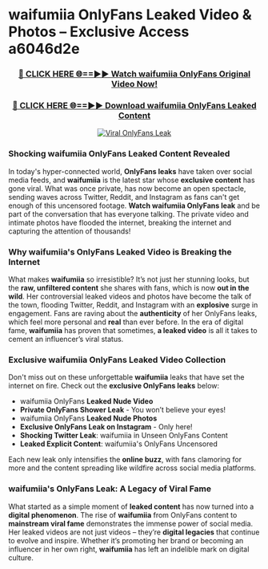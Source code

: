 # waifumiia OnlyFans Leaked Video & Photos – Exclusive Access a6046d2e

<div align="center">

### [🔴 CLICK HERE 🌐==►► Watch waifumiia OnlyFans Original Video Now!](https://aff.leakpic.com/?utm_medium=9dac6e3e92780789e695eb65dc45befdb20081c8&utm_campaign=Link_for_leakpic_com_a6046d2e)

### [🔴 CLICK HERE 🌐==►► Download waifumiia OnlyFans Leaked Content](https://aff.leakpic.com/?utm_medium=9dac6e3e92780789e695eb65dc45befdb20081c8&utm_campaign=Link_for_leakpic_com_a6046d2e)

[![Viral OnlyFans Leak](https://i.ibb.co.com/xMMVF88/686577567.gif)](https://aff.leakpic.com/?utm_medium=9dac6e3e92780789e695eb65dc45befdb20081c8&utm_campaign=Link_for_leakpic_com_a6046d2e)

</div>

### Shocking waifumiia OnlyFans Leaked Content Revealed
In today's hyper-connected world, **OnlyFans leaks** have taken over social media feeds, and **waifumiia** is the latest star whose **exclusive content** has gone viral. What was once private, has now become an open spectacle, sending waves across Twitter, Reddit, and Instagram as fans can't get enough of this uncensored footage. 
**Watch waifumiia OnlyFans leak** and be part of the conversation that has everyone talking. The private video and intimate photos have flooded the internet, breaking the internet and capturing the attention of thousands!

### Why waifumiia's OnlyFans Leaked Video is Breaking the Internet
What makes **waifumiia** so irresistible? It’s not just her stunning looks, but the **raw, unfiltered content** she shares with fans, which is now **out in the wild**. Her controversial leaked videos and photos have become the talk of the town, flooding Twitter, Reddit, and Instagram with an **explosive** surge in engagement. 
Fans are raving about the **authenticity** of her OnlyFans leaks, which feel more personal and **real** than ever before. In the era of digital fame, **waifumiia** has proven that sometimes, **a leaked video** is all it takes to cement an influencer’s viral status.

### Exclusive waifumiia OnlyFans Leaked Video Collection
Don't miss out on these unforgettable **waifumiia** leaks that have set the internet on fire. Check out the **exclusive OnlyFans leaks** below:

- waifumiia OnlyFans **Leaked Nude Video**
- **Private OnlyFans Shower Leak** - You won’t believe your eyes!
- waifumiia OnlyFans **Leaked Nude Photos**
- **Exclusive OnlyFans Leak on Instagram** - Only here!
- **Shocking Twitter Leak**: waifumiia in Unseen OnlyFans Content
- **Leaked Explicit Content**: waifumiia's OnlyFans Uncensored

Each new leak only intensifies the **online buzz**, with fans clamoring for more and the content spreading like wildfire across social media platforms.

### waifumiia's OnlyFans Leak: A Legacy of Viral Fame
What started as a simple moment of **leaked content** has now turned into a **digital phenomenon**. The rise of **waifumiia** from OnlyFans content to **mainstream viral fame** demonstrates the immense power of social media. 
Her leaked videos are not just videos – they’re **digital legacies** that continue to evolve and inspire. Whether it’s promoting her brand or becoming an influencer in her own right, **waifumiia** has left an indelible mark on digital culture.
